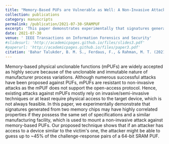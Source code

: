 ```yaml
---
title: "Memory-Based PUFs are Vulnerable as Well: A Non-Invasive Attack Against SRAM PUFs"
collection: publications
category: manuscripts
permalink: /publication/2021-07-30-SRAMPUF
excerpt: 'This paper demonstrates experimentally that signatures generated from two memory chips can have highly correlated properties if they share the same specifications and are produced in a similar manufacturing environment, which is used to mount a non-invasive attack against memory-based PUFs.'
date: 2021-07-30
venue: ' IEEE Transactions on Information Forensics and Security'
#slidesurl: 'http://academicpages.github.io/files/slides3.pdf'
#paperurl: 'http://academicpages.github.io/files/paper3.pdf'
citation: 'Bahar Talukder, B. M. S., Ferdaus, F., & Rahman, M. T. (2021). &quot;Memory-Based PUFs are Vulnerable as Well: A Non-Invasive Attack Against SRAM PUFs.&quot; <i> IEEE Transactions on Information Forensics and Security</i>. 16, 4035-4049.'
---
```


Memory-based physical unclonable functions (mPUFs) are widely accepted as highly secure because of the unclonable and immutable nature of manufacturer process variations. Although numerous successful attacks have been proposed against PUFs, mPUFs are resistant to non-invasive attacks as the mPUF does not support the open-access protocol. Hence, existing attacks against mPUFs mostly rely on invasive/semi-invasive techniques or at least require physical access to the target device, which is not always feasible. In this paper, we experimentally demonstrate that signatures generated from two memory chips may have highly correlated properties if they possess the same set of specifications and a similar manufacturing facility, which is used to mount a non-invasive attack against memory-based PUFs. Our proposed technique shows that if an attacker has access to a device similar to the victim's one, the attacker might be able to guess up to ~45% of the challenge-response pairs of a 64-bit SRAM PUF.

